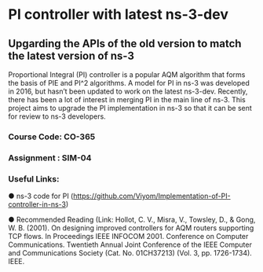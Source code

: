 # PI controller with latest ns-3-dev

## Upgarding the APIs of the old version to match the latest version of ns-3

Proportional Integral (PI) controller is a popular AQM algorithm that forms the basis of
PIE and PI^2 algorithms. A model for PI in ns-3 was developed in 2016, but hasn’t been
updated to work on the latest ns-3-dev. Recently, there has been a lot of interest in merging
PI in the main line of ns-3. This project aims to upgrade the PI implementation in ns-3 so that
it can be sent for review to ns-3 developers.

### Course Code: CO-365
### Assignment : SIM-04
### Useful Links:

● ns-3 code for PI (https://github.com/Viyom/Implementation-of-PI-controller-in-ns-3)

● Recommended Reading (Link: Hollot, C. V., Misra, V., Towsley, D., & Gong, W. B. (2001). On designing improved
controllers for AQM routers supporting TCP flows. In Proceedings IEEE INFOCOM
2001. Conference on Computer Communications. Twentieth Annual Joint Conference
of the IEEE Computer and Communications Society (Cat. No. 01CH37213) (Vol. 3, pp.
1726-1734). IEEE.

